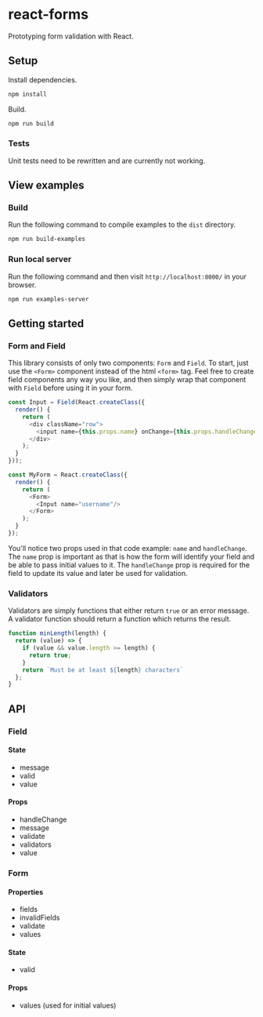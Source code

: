 # react-forms
Prototyping form validation with React.

## Setup
Install dependencies.
```sh
npm install
```

Build.
```sh
npm run build
```

### Tests
Unit tests need to be rewritten and are currently not working.

## View examples
### Build
Run the following command to compile examples to the `dist` directory.
```sh
npm run build-examples
```

### Run local server
Run the following command and then visit `http://localhost:8000/` in your browser.
```sh
npm run examples-server
```


## Getting started
### Form and Field
This library consists of only two components: `Form` and `Field`. To start, just use the `<Form>` component instead of the html `<form>` tag. Feel free to create field components any way you like, and then simply wrap that component with `Field` before using it in your form. 
```js
const Input = Field(React.createClass({
  render() {
    return (
      <div className="row">
        <input name={this.props.name} onChange={this.props.handleChange}/>
      </div>
    );
  }
}));

const MyForm = React.createClass({
  render() {
    return (
      <Form>
        <Input name="username"/>
      </Form>
    );
  }
});
```
You'll notice two props used in that code example: `name` and `handleChange`. The `name` prop is important as that is how the form will identify your field and be able to pass initial values to it. The `handleChange` prop is required for the field to update its value and later be used for validation.

### Validators
Validators are simply functions that either return `true` or an error message. A validator function should return a function which returns the result.

```js
function minLength(length) {
  return (value) => {
    if (value && value.length >= length) {
      return true;
    }
    return `Must be at least ${length} characters`
  };
}
```


## API

### Field
#### State
- message
- valid
- value

#### Props
- handleChange
- message
- validate
- validators
- value

### Form
#### Properties
- fields
- invalidFields
- validate
- values

#### State
- valid

#### Props
- values (used for initial values)
